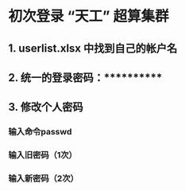 # 初次登录 “天工” 超算集群
## 1. userlist.xlsx 中找到自己的帐户名
## 2. 统一的登录密码：**********
## 3. 修改个人密码
###   输入命令passwd
###   输入旧密码（1次）
###   输入新密码（2次）
